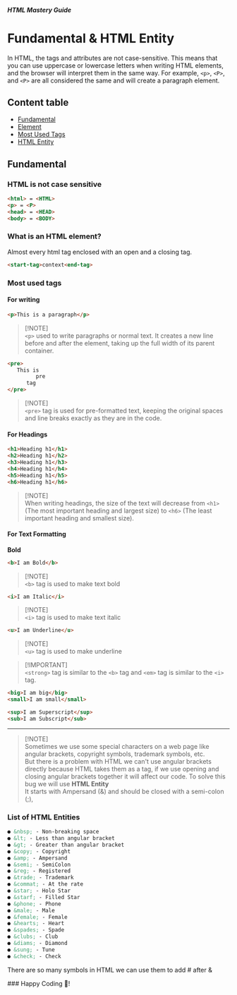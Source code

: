 ##### HTML Mastery Guide
# Fundamental & HTML Entity

In HTML, the tags and attributes are not case-sensitive. This means that you can use uppercase or lowercase letters when writing HTML elements, and the browser will interpret them in the same way. For example, `<p>`, `<P>`, and `<P>` are all considered the same and will create a paragraph element.

## Content table
- [Fundamental](https://github.com/Ninja-Vikash/HTML-Mastery-Guide/tree/main/02%20-%20Fundamentals#fundamental)
- [Element](https://github.com/Ninja-Vikash/HTML-Mastery-Guide/tree/main/02%20-%20Fundamentals#what-is-an-html-element)
- [Most Used Tags](https://github.com/Ninja-Vikash/HTML-Mastery-Guide/tree/main/02%20-%20Fundamentals#most-used-tags)
- [HTML Entity](https://github.com/Ninja-Vikash/HTML-Mastery-Guide/tree/main/02%20-%20Fundamentals#list-of-html-entities)

## Fundamental
### HTML is not case sensitive

```html
<html> = <HTML>
<p> = <P>
<head> = <HEAD>
<body> = <BODY>
```

### What is an HTML element?
Almost every html tag enclosed with an open and a closing tag.

```html
<start-tag>context<end-tag>
```
   
### Most used tags
#### For writing
```html
<p>This is a paragraph</p>
```
> [!NOTE]\
> `<p>` used to write paragraphs or normal text. It creates a new line before and after the element, taking up the full width of its parent container.
```html
<pre>
   This is 
         pre
      tag
</pre>
```
> [!NOTE]\
> `<pre>` tag is used for pre-formatted text, keeping the original spaces and line breaks exactly as they are in the code.

#### For Headings
```html
<h1>Heading h1</h1>
<h2>Heading h1</h2>
<h3>Heading h1</h3>
<h4>Heading h1</h4>
<h5>Heading h1</h5>
<h6>Heading h1</h6>
```
> [!NOTE]\
> When writing headings, the size of the text will decrease from `<h1>` (The most important heading and largest size) to `<h6>` (The least important heading and smallest size).

#### For Text Formatting
**Bold**
```html
<b>I am Bold</b>
```
> [!NOTE]\
> `<b>` tag is used to make text bold
```html
<i>I am Italic</i>
``` 
> [!NOTE]\
> `<i>` tag is used to make text italic

```html
<u>I am Underline</u>
```
> [!NOTE]\
> `<u>` tag is used to make underline

> [!IMPORTANT]\
> `<strong>` tag is similar to the `<b>` tag and `<em>` tag is similar to the `<i>` tag.


```html
<big>I am big</big>
<small>I am small</small>
```

```html
<sup>I am Superscript</sup>
<sub>I am Subscript</sub>
``` 
***
> [!NOTE]\
> Sometimes we use some special characters on a web page like angular brackets, copyright symbols, trademark symbols, etc.\
> But there is a problem with HTML we can't use angular brackets directly because HTML takes them as a tag, if we use opening and closing angular brackets together it will affect our code. To solve this bug we will use **HTML Entity** \
> It starts with Ampersand (&) and should be closed with a semi-colon (;),

### List of HTML Entities
```html
● &nbsp; - Non-breaking space
● &lt; - Less than angular bracket
● &gt; - Greater than angular bracket
● &copy; - Copyright 
● &amp; - Ampersand 
● &semi; - SemiColon 
● &reg; - Registered 
● &trade; - Trademark 
● &commat; - At the rate 
● &star; - Holo Star
● &starf; - Filled Star
● &phone; - Phone 
● &male; - Male 
● &female; - Female 
● &hearts; - Heart 
● &spades; - Spade
● &clubs; - Club
● &diams; - Diamond
● &sung; - Tune 
● &check; - Check
```
<p>There are so many symbols in HTML we can use them to add # after &</p>
### Happy Coding 🤝!
